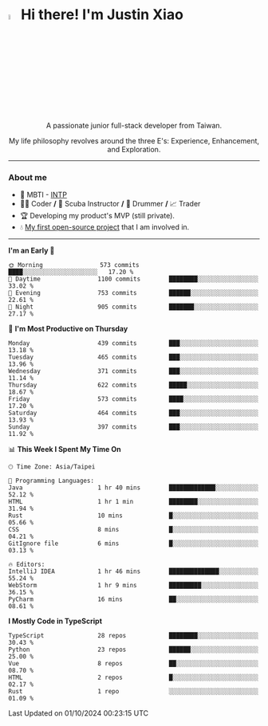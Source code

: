 # <img src="https://media.giphy.com/media/hvRJCLFzcasrR4ia7z/giphy.gif" width="5%">Hi there! I'm Justin Xiao
<p align="center">A passionate junior full-stack developer from Taiwan.  </p>
<p align="center">My life philosophy revolves around the three E's: Experience, Enhancement, and Exploration.</p>

---
### About me
- 👀 MBTI - [INTP](https://www.16personalities.com/intp-personality)
- 👨‍💻 Coder **/** 🤿 Scuba Instructor **/** 🥁 Drummer **/** 📈 Trader
- 🏆 Developing my product's MVP (still private).
- 💧 [My first open-source project](https://github.com/Game-as-a-Service/Game-Lobby-Web) that I am involved in.

---
<!--START_SECTION:waka-->
**I'm an Early 🐤** 

```text
🌞 Morning                573 commits         ████░░░░░░░░░░░░░░░░░░░░░   17.20 % 
🌆 Daytime                1100 commits        ████████░░░░░░░░░░░░░░░░░   33.02 % 
🌃 Evening                753 commits         ██████░░░░░░░░░░░░░░░░░░░   22.61 % 
🌙 Night                  905 commits         ███████░░░░░░░░░░░░░░░░░░   27.17 % 
```
📅 **I'm Most Productive on Thursday** 

```text
Monday                   439 commits         ███░░░░░░░░░░░░░░░░░░░░░░   13.18 % 
Tuesday                  465 commits         ███░░░░░░░░░░░░░░░░░░░░░░   13.96 % 
Wednesday                371 commits         ███░░░░░░░░░░░░░░░░░░░░░░   11.14 % 
Thursday                 622 commits         █████░░░░░░░░░░░░░░░░░░░░   18.67 % 
Friday                   573 commits         ████░░░░░░░░░░░░░░░░░░░░░   17.20 % 
Saturday                 464 commits         ███░░░░░░░░░░░░░░░░░░░░░░   13.93 % 
Sunday                   397 commits         ███░░░░░░░░░░░░░░░░░░░░░░   11.92 % 
```


📊 **This Week I Spent My Time On** 

```text
🕑︎ Time Zone: Asia/Taipei

💬 Programming Languages: 
Java                     1 hr 40 mins        █████████████░░░░░░░░░░░░   52.12 % 
HTML                     1 hr 1 min          ████████░░░░░░░░░░░░░░░░░   31.94 % 
Rust                     10 mins             █░░░░░░░░░░░░░░░░░░░░░░░░   05.66 % 
CSS                      8 mins              █░░░░░░░░░░░░░░░░░░░░░░░░   04.21 % 
GitIgnore file           6 mins              █░░░░░░░░░░░░░░░░░░░░░░░░   03.13 % 

🔥 Editors: 
IntelliJ IDEA            1 hr 46 mins        ██████████████░░░░░░░░░░░   55.24 % 
WebStorm                 1 hr 9 mins         █████████░░░░░░░░░░░░░░░░   36.15 % 
PyCharm                  16 mins             ██░░░░░░░░░░░░░░░░░░░░░░░   08.61 % 
```

**I Mostly Code in TypeScript** 

```text
TypeScript               28 repos            ████████░░░░░░░░░░░░░░░░░   30.43 % 
Python                   23 repos            ██████░░░░░░░░░░░░░░░░░░░   25.00 % 
Vue                      8 repos             ██░░░░░░░░░░░░░░░░░░░░░░░   08.70 % 
HTML                     2 repos             █░░░░░░░░░░░░░░░░░░░░░░░░   02.17 % 
Rust                     1 repo              ░░░░░░░░░░░░░░░░░░░░░░░░░   01.09 % 
```




 Last Updated on 01/10/2024 00:23:15 UTC
<!--END_SECTION:waka-->
